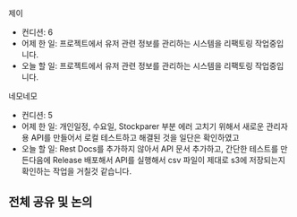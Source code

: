 
제이
- 컨디션: 6
- 어제 한 일: 프로젝트에서 유저 관련 정보를 관리하는 시스템을 리팩토링 작업중입니다. 
- 오늘 할 일: 프로젝트에서 유저 관련 정보를 관리하는 시스템을 리팩토링 작업중입니다.

네모네모
- 컨디션: 5
- 어제 한 일: 개인일정, 수요일, Stockparer 부분 에러 고치기 위해서 새로운 관리자용 API를 만들어서 로컬 테스트하고 해결된 것을 일단은 확인하였고 
- 오늘 할 일: Rest Docs를 추가하지 않아서 API 문서 추가하고, 간단한 테스트를 만든다음에 Release 배포해서 API를 실행해서 csv 파일이 제대로 s3에 저장되는지 확인하는 작업을 거칠것 같습니다.

## 전체 공유 및 논의
